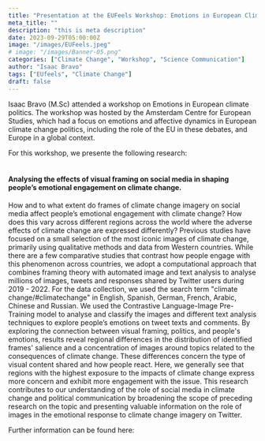 ```yaml
---
title: "Presentation at the EUFeels Workshop: Emotions in European Climate Politics"
meta_title: ""
description: "this is meta description"
date: 2023-09-29T05:00:00Z
image: "/images/EUFeels.jpeg"
# image: "/images/Banner-05.png"
categories: ["Climate Change", "Workshop", "Science Communication"]
author: "Isaac Bravo"
tags: ["EUfeels", "Climate Change"]
draft: false
---
```


Isaac Bravo (M.Sc) attended a workshop on Emotions in European climate politics. The workshop was hosted by the Amsterdam Centre for European Studies, which had a focus on emotions and affective dynamics in European climate change politics, including the role of the EU in these debates, and Europe in a global context.

<!--more-->

For this workshop, we presente the following research:
<br>
<br>

<div>

<h4>Analysing the effects of visual framing on social media in shaping people’s emotional
engagement on climate change.</h3>

<p> How and to what extent do frames of climate change imagery on social media affect people’s emotional
engagement with climate change? How does this vary across different regions across the world where
the adverse effects of climate change are expressed differently? Previous studies have focused on a
small selection of the most iconic images of climate change, primarily using qualitative methods and
data from Western countries. While there are a few comparative studies that contrast how people
engage with this phenomenon across countries, we adopt a computational approach that combines
framing theory with automated image and text analysis to analyse millions of images, tweets and
responses shared by Twitter users during 2019 - 2022. For the data collection, we used the search term
"climate change/#climatechange" in English, Spanish, German, French, Arabic, Chinese and Russian.
We used the Contrastive Language-Image Pre-Training model to analyse and classify the images and
different text analysis techniques to explore people’s emotions on tweet texts and comments. By
exploring the connection between visual framing, politics, and people's emotions, results reveal regional
differences in the distribution of identified frames' salience and a concentration of images around topics
related to the consequences of climate change. These differences concern the type of visual content
shared and how people react. Here, we generally see that regions with the highest exposure to the
impacts of climate change express more concern and exhibit more engagement with the issue. This
research contributes to our understanding of the role of social media in climate change and political
communication by broadening the scope of preceding research on the topic and presenting valuable
information on the role of images in the emotional response to climate change imagery on Twitter.</p> 

</div>





Further information can be found <a herf="https://eufeels.com/2023/04/18/emotions-in-european-climate-politics-call-for-papers-amsterdam-28th-29th-september-2023/">here:</a> 